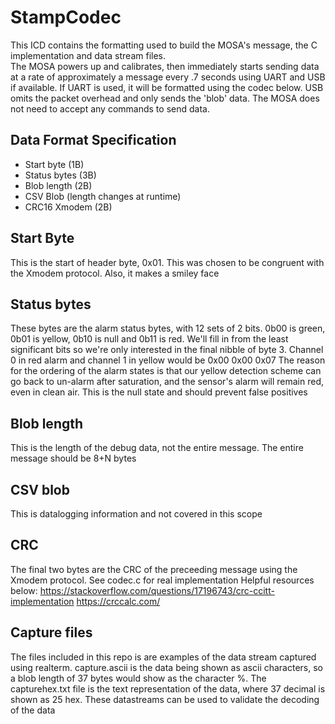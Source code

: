 # StampCodec

This ICD contains the formatting used to build the MOSA's message, the C implementation and data stream files.  
The MOSA powers up and calibrates, then immediately starts sending data at a rate of approximately a message every .7 seconds using UART and USB if available. If UART is used, it will be formatted using the codec below. USB omits the packet overhead and only sends the 'blob' data. 
The MOSA does not need to accept any commands to send data.

## Data Format Specification
- Start byte (1B)
- Status bytes (3B)
- Blob length (2B)
- CSV Blob (length changes at runtime)
- CRC16 Xmodem	(2B)

## Start Byte
This is the start of header byte, 0x01. This was chosen to be congruent with the Xmodem protocol. Also, it makes a smiley face

## Status bytes
These bytes are the alarm status bytes, with 12 sets of 2 bits. 0b00 is green, 0b01 is yellow, 0b10 is null and 0b11 is red. We'll fill in from the least significant bits so we're only interested in the final nibble of byte 3. Channel 0 in red alarm and channel 1 in yellow would be 0x00 0x00 0x07
The reason for the ordering of the alarm states is that our yellow detection scheme can go back to un-alarm after saturation, and the sensor's alarm will remain red, even in clean air. This is the null state and should prevent false positives
## Blob length
This is the length of the debug data, not the entire message. The entire message should be 8+N bytes

## CSV blob
This is datalogging information and not covered in this scope

## CRC
The final two bytes are the CRC of the preceeding message using the Xmodem protocol. 
See codec.c for real implementation
Helpful resources below:
https://stackoverflow.com/questions/17196743/crc-ccitt-implementation
https://crccalc.com/


## Capture files
The files included in this repo is are examples of the data stream captured using realterm. capture.ascii is the data being shown as ascii characters, so a blob length of 37 bytes would show as the character %. The capturehex.txt file is the text representation of the data, where 37 decimal is shown as 25 hex. These datastreams can be used to validate the decoding of the data